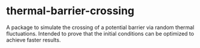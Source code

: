 # thermal-barrier-crossing
A package to simulate the crossing of a potential barrier via random thermal fluctuations. Intended to prove that the initial conditions can be optimized to achieve faster results. 
